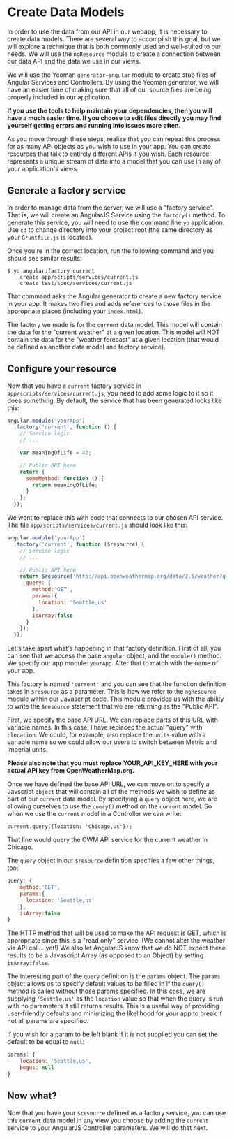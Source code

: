 # Create Data Models
In order to use the data from our API in our webapp, it is necessary to create data models. There are several way to accomplish this goal, but we will explore a technique that is both commonly used and well-suited to our needs. We will use the `ngResource` module to create a connection between our data API and the data we use in our views.

We will use the Yeoman `generator-angular` module to create stub files of Angular Services and Controllers. By using the Yeoman generator, we will have an easier time of making sure that all of our source files are being properly included in our application.

**If you use the tools to help maintain your dependencies, then you will have a much easier time. If you choose to edit files directly you may find yourself getting errors and running into issues more often.**

As you move through these steps, realize that you can repeat this process for as many API objects as you wish to use in your app. You can create resources that talk to entirely different APIs if you wish. Each resource represents a unique stream of data into a model that you can use in any of your application's views.

## Generate a factory service
In order to manage data from the server, we will use a "factory service". That is, we will create an AngularJS Service using the `factory()` method. To generate this service, you will need to use the command line `yo` application. Use `cd` to change directory into your project root (the same directory as your `Gruntfile.js` is located).

Once you're in the correct location, run the following command and you should see similar results:

```
$ yo angular:factory current
    create app/scripts/services/current.js
    create test/spec/services/current.js
```
That command asks the Angular generator to create a new factory service in your app. It makes two files and adds references to those files in the appropriate places (including your `index.html`).

The factory we made is for the `current` data model. This model will contain the data for the "current weather" at a given location. This model will NOT contain the data for the "weather forecast" at a given location (that would be defined as another data model and factory service).

## Configure your resource
Now that you have a `current` factory service in `app/scripts/services/current.js`, you need to add some logic to it so it does something. By default, the service that has been generated looks like this:

```js
angular.module('yourApp')
  .factory('current', function () {
    // Service logic
    // ...

    var meaningOfLife = 42;

    // Public API here
    return {
      someMethod: function () {
        return meaningOfLife;
      }
    };
  });
```
We want to replace this with code that connects to our chosen API service. The file `app/scripts/services/current.js` should look like this:

```js
angular.module('yourApp')
  .factory('current', function ($resource) {
    // Service logic
    // ...

    // Public API here
    return $resource('http://api.openweathermap.org/data/2.5/weather?q=:location&units=imperial&APPID=YOUR_API_KEY_HERE', {}, {
      query: {
        method:'GET',
        params:{
          location: 'Seattle,us'
        },
        isArray:false
      }
    });
  });
```

Let's take apart what's happening in that factory definition. First of all, you can see that we access the base `angular` object, and the `module()` method. We specify our app module: `yourApp`. Alter that to match with the name of your app.

This factory is named `'current'` and you can see that the function definition takes in `$resource` as a parameter. This is how we refer to the `ngResource` module within our Javascript code. This module provides us with the ability to write the `$resource` statement that we are returning as the "Public API". 

First, we specify the base API URL. We can replace parts of this URL with variable names. In this case, I have replaced the actual "query" with `:location`. We could, for example, also replace the `units` value with a variable name so we could allow our users to switch between Metric and Imperial units.

**Please also note that you must replace YOUR_API_KEY_HERE with your actual API key from OpenWeatherMap.org.**

Once we have defined the base API URL, we can move on to specify a Javscript `object` that will contain all of the methods we wish to define as part of our `current` data model. By specifying a `query` object here, we are allowing ourselves to use the `query()` method on the `current` model. So when we use the `current` model in a Controller we can write:

```
current.query({location: 'Chicago,us'});
```
That line would query the OWM API service for the current weather in Chicago.

The `query` object in our `$resource` definition specifies a few other things, too:

```js
query: {
    method:'GET',
    params:{
      location: 'Seattle,us'
    },
    isArray:false
}
```

The HTTP method that will be used to make the API request is GET, which is appropriate since this is a "read only" service. (We cannot alter the weather via API call... yet!) We also let AngularJS know that we do NOT expect these results to be a Javascript Array (as opposed to an Object) by setting `isArray:false`.

The interesting part of the `query` definition is the `params` object. The `params` object allows us to specify default values to be filled in if the `query()` method is called without those params specified. In this case, we are supplying `'Seattle,us'` as the `location` value so that when the query is run with no parameters it still returns results. This is a useful way of providing user-friendly defaults and minimizing the likelihood for your app to break if not all params are specified.

If you wish for a param to be left blank if it is not supplied you can set the default to be equal to `null`:

```js
params: {
    location: 'Seattle,us',
    bogus: null
}
```

## Now what?
Now that you have your `$resource` defined as a factory service, you can use this `current` data model in any view you choose by adding the `current` service to your AngularJS Controller parameters. We will do that next.